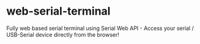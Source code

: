 # web-serial-terminal
Fully web based serial terminal using Serial Web API - Access your serial / USB-Serial device directly from the browser!
